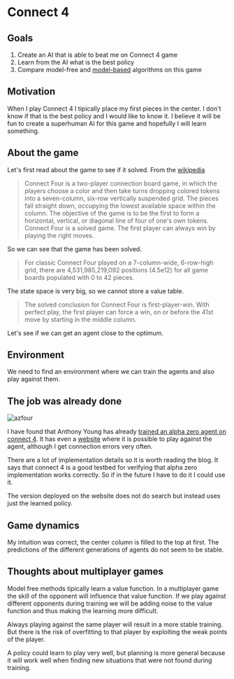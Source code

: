 # Connect 4

## Goals

1. Create an AI that is able to beat me on Connect 4 game
2. Learn from the AI what is the best policy
3. Compare model-free and [model-based](../artificial-intelligence/06-model-based-rl.md) algorithms on this game

## Motivation

When I play Connect 4 I tipically place my first pieces in the center. I don't know if that is the
best policy and I would like to know it. I believe it will be fun to create a superhuman AI for this
game and hopefully I will learn something.

## About the game

Let's first read about the game to see if it solved. From the [wikipedia](https://en.wikipedia.org/wiki/Connect_Four)

> Connect Four is a two-player connection board game, in which the players choose a color and then take turns dropping colored tokens into a seven-column, six-row vertically suspended grid. The pieces fall straight down, occupying the lowest available space within the column. The objective of the game is to be the first to form a horizontal, vertical, or diagonal line of four of one's own tokens. Connect Four is a solved game. The first player can always win by playing the right moves.

So we can see that the game has been solved.

> For classic Connect Four played on a 7-column-wide, 6-row-high grid, there are 4,531,985,219,092 positions (4.5e12) for all game boards populated with 0 to 42 pieces.

The state space is very big, so we cannot store a value table.

> The solved conclusion for Connect Four is first-player-win. With perfect play, the first player can force a win, on or before the 41st move by starting in the middle column.

Let's see if we can get an agent close to the optimum.

## Environment

We need to find an environment where we can train the agents and also play against them.

## The job was already done

![azfour](res/2022-06-21-17-40-19.png)

I have found that Anthony Young has already [trained an alpha zero agent on connect 4](https://medium.com/@sleepsonthefloor/azfour-a-connect-four-webapp-powered-by-the-alphazero-algorithm-d0c82d6f3ae9). It has
even a [website](https://azfour.com/) where it is possible to play against the agent, although I get connection errors very often.

There are a lot of implementation details so it is worth reading the blog. It says
that connect 4 is a good testbed for verifying that alpha zero implementation
works correctly. So if in the future I have to do it I could use it.

The version deployed on the website does not do search but instead uses just the
learned policy.

## Game dynamics

My intuition was correct, the center column is filled to the top at first. The predictions of the different generations of agents do not seem to be stable.

## Thoughts about multiplayer games

Model free methods tipically learn a value function. In a multiplayer game the skill of the opponent
will influence that value function. If we play against different opponents during training we will
be adding noise to the value function and thus making the learning more difficult.

Always playing against the same player will result in a more stable training. But there is the risk
of overfitting to that player by exploiting the weak points of the player.

A policy could learn to play very well, but planning is more general because it will work well
when finding new situations that were not found during training.
